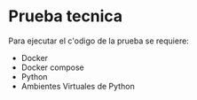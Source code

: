 # Prueba tecnica
Para ejecutar el c\'odigo de la prueba se requiere: 
- Docker
- Docker compose
- Python
- Ambientes Virtuales de Python

## 